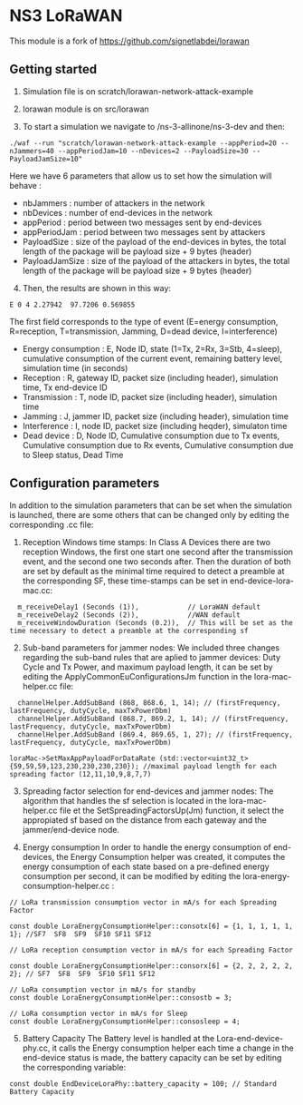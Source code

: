 # NS3 LoRaWAN

This module is a fork of https://github.com/signetlabdei/lorawan 

## Getting started

1. Simulation file is on scratch/lorawan-network-attack-example
2. lorawan module is on src/lorawan

3. To start a simulation we navigate to /ns-3-allinone/ns-3-dev and then:
```
./waf --run "scratch/lorawan-network-attack-example --appPeriod=20 --nJammers=40 --appPeriodJam=10 --nDevices=2 --PayloadSize=30 --PayloadJamSize=10"
```
Here we have 6 parameters that allow us to set how the simulation will behave :
- nbJammers : number of attackers in the network
- nbDevices : number of end-devices in the network
- appPeriod : period between two messages sent by end-devices
- appPeriodJam : period between two messages sent by attackers
- PayloadSize : size of the payload of the end-devices in bytes, the total length of the package will be payload size + 9 bytes (header)
- PayloadJamSize : size of the payload of the attackers in bytes, the total length of the package will be payload size + 9 bytes (header)

4. Then, the results are shown in this way:
```
E 0 4 2.27942  97.7206 0.569855
```
The first field corresponds to the type of event (E=energy consumption, R=reception, T=transmission, Jamming, D=dead device, I=interference)
- Energy consumption : E, Node ID, state (1=Tx, 2=Rx, 3=Stb, 4=sleep), cumulative consumption of the current event, remaining battery level, simulation time (in seconds)
- Reception : R, gateway ID, packet size (including header), simulation time, Tx end-device ID
- Transmission : T, node ID, packet size (including header), simulation time
- Jamming : J, jammer ID, packet size (including header), simulation time
- Interference : I, node ID, packet size (including heqder), simulaton time
- Dead device : D, Node ID, Cumulative consumption due to Tx events, Cumulative consumption due to Rx events, Cumulative consumption due to Sleep status, Dead Time

## Configuration parameters

In addition to the simulation parameters that can be set when the simulation is launched, there are some others that can be changed only by editing the corresponding .cc file:

1. Reception Windows time stamps: In Class A Devices there are two reception Windows, the first one start one second after the transmission event, and the second one two seconds after. Then the duration of both are set by default as the minimal time required to detect a preamble at the corresponding SF, these time-stamps can be set in end-device-lora-mac.cc:
``` 
  m_receiveDelay1 (Seconds (1)),            // LoraWAN default
  m_receiveDelay2 (Seconds (2)),            //WAN default
  m_receiveWindowDuration (Seconds (0.2)),  // This will be set as the time necessary to detect a preamble at the corresponding sf
```

2. Sub-band parameters for jammer nodes: We included three changes regarding the sub-band rules that are aplied to jammer devices: Duty Cycle and Tx Power, and maximum payload length, it can be set by editing the ApplyCommonEuConfigurationsJm function in the lora-mac-helper.cc file:
``` 
  channelHelper.AddSubBand (868, 868.6, 1, 14); // (firstFrequency, lastFrequency, dutyCycle, maxTxPowerDbm)
  channelHelper.AddSubBand (868.7, 869.2, 1, 14); // (firstFrequency, lastFrequency, dutyCycle, maxTxPowerDbm)
  channelHelper.AddSubBand (869.4, 869.65, 1, 27); // (firstFrequency, lastFrequency, dutyCycle, maxTxPowerDbm)
```
```
loraMac->SetMaxAppPayloadForDataRate (std::vector<uint32_t> {59,59,59,123,230,230,230,230}); //maximal payload length for each spreading factor (12,11,10,9,8,7,7)
```

3. Spreading factor selection for end-devices and jammer nodes: 
The algorithm that handles the sf selection is located in the lora-mac-helper.cc file et the SetSpreadingFactorsUp(Jm) function, it select the appropiated sf based on the distance from each gateway and the jammer/end-device node.

4. Energy consumption
In order to handle the energy consumption of end-devices, the Energy Consumption helper was created, it computes the energy consumption of each state based on a pre-defined energy consumption per second, it can be modified by editing the lora-energy-consumption-helper.cc :
``` 
// LoRa transmission consumption vector in mA/s for each Spreading Factor

const double LoraEnergyConsumptionHelper::consotx[6] = {1, 1, 1, 1, 1, 1}; //SF7  SF8  SF9  SF10 SF11 SF12

// LoRa reception consumption vector in mA/s for each Spreading Factor

const double LoraEnergyConsumptionHelper::consorx[6] = {2, 2, 2, 2, 2, 2}; // SF7  SF8  SF9  SF10 SF11 SF12

// LoRa consumption vector in mA/s for standby
const double LoraEnergyConsumptionHelper::consostb = 3;

// LoRa consumption vector in mA/s for Sleep
const double LoraEnergyConsumptionHelper::consosleep = 4;
```

5. Battery Capacity
The Battery level is handled at the Lora-end-device-phy.cc, it calls the Energy consumption helper each time a change in the end-device status is made, the battery capacity can be set by editing the corresponding variable:
```
const double EndDeviceLoraPhy::battery_capacity = 100; // Standard Battery Capacity
```

